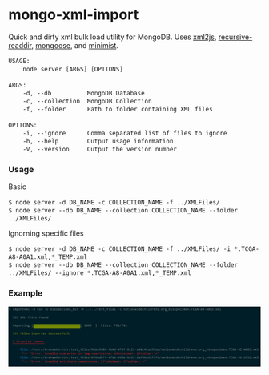 # mongo-xml-import

Quick and dirty xml bulk load utility for MongoDB. Uses [xml2js](https://github.com/Leonidas-from-XIV/node-xml2js), [recursive-readdir](https://github.com/jergason/recursive-readdir), [mongoose](http://mongoosejs.com/), and [minimist](https://github.com/substack/minimist).

```
USAGE:
    node server [ARGS] [OPTIONS]

ARGS:
    -d, --db          MongoDB Database
    -c, --collection  MongoDB Collection
    -f, --folder      Path to folder containing XML files
    
OPTIONS:
    -i, --ignore      Comma separated list of files to ignore
    -h, --help        Output usage information
    -V, --version     Output the version number
```

### Usage

Basic
```
$ node server -d DB_NAME -c COLLECTION_NAME -f ../XMLFiles/
$ node server --db DB_NAME --collection COLLECTION_NAME --folder ../XMLFiles/
```

Ignorning specific files
```
$ node server -d DB_NAME -c COLLECTION_NAME -f ../XMLFiles/ -i *.TCGA-A8-A0A1.xml,*_TEMP.xml
$ node server --db DB_NAME --collection COLLECTION_NAME --folder ../XMLFiles/ --ignore *.TCGA-A8-A0A1.xml,*_TEMP.xml
```

### Example
![Example](https://github.com/gkerster/mongo-xml-import/blob/master/example/example_output.png)
